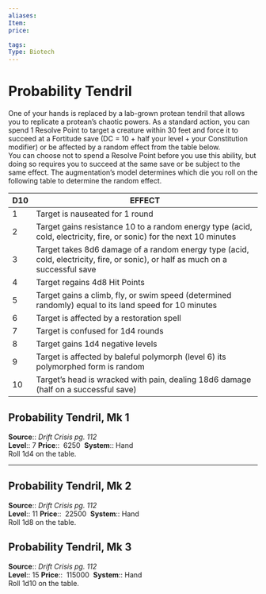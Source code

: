 ```yaml
---
aliases: 
Item:
price:  

tags: 
Type: Biotech
---
```


# Probability Tendril

One of your hands is replaced by a lab-grown protean tendril that allows you to replicate a protean’s chaotic powers. As a standard action, you can spend 1 Resolve Point to target a creature within 30 feet and force it to succeed at a Fortitude save (DC = 10 + half your level + your Constitution modifier) or be affected by a random effect from the table below.  
You can choose not to spend a Resolve Point before you use this ability, but doing so requires you to succeed at the same save or be subject to the same effect. The augmentation’s model determines which die you roll on the following table to determine the random effect.


| D10 | EFFECT                                                                                                                          |
|-----|---------------------------------------------------------------------------------------------------------------------------------|
| 1   | Target is nauseated for 1 round                                                                                                 |
| 2   | Target gains resistance 10 to a random energy type (acid, cold, electricity, fire, or sonic) for the next 10 minutes            |
| 3   | Target takes 8d6 damage of a random energy type (acid, cold, electricity, fire, or sonic), or half as much on a successful save |
| 4   | Target regains 4d8 Hit Points                                                                                                   |
| 5   | Target gains a climb, fly, or swim speed (determined randomly) equal to its land speed for 10 minutes                           |
| 6   | Target is affected by a restoration spell                                                                                       |
| 7   | Target is confused for 1d4 rounds                                                                                               |
| 8   | Target gains 1d4 negative levels                                                                                                |
| 9   | Target is affected by baleful polymorph (level 6) its polymorphed form is random                                               |
| 10  | Target’s head is wracked with pain, dealing 18d6 damage (half on a successful save)                                             |

## Probability Tendril, Mk 1

**Source**:: _Drift Crisis pg. 112_  
**Level**:: 7
**Price**::  6250 
**System**:: Hand  
Roll 1d4 on the table.  

---

## Probability Tendril, Mk 2

**Source**:: _Drift Crisis pg. 112_  
**Level**:: 11
**Price**::  22500 
**System**:: Hand  
Roll 1d8 on the table.  

## Probability Tendril, Mk 3

**Source**:: _Drift Crisis pg. 112_  
**Level**:: 15
**Price**::  115000 
**System**:: Hand  
Roll 1d10 on the table.
